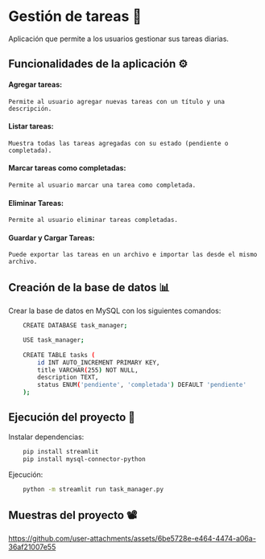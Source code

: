 # Gestión de tareas 📝
  
Aplicación que permite a los usuarios gestionar sus tareas diarias.

## Funcionalidades de la aplicación ⚙️

#### Agregar tareas: 
    Permite al usuario agregar nuevas tareas con un título y una descripción.
#### Listar tareas: 
    Muestra todas las tareas agregadas con su estado (pendiente o completada).
#### Marcar tareas como completadas: 
    Permite al usuario marcar una tarea como completada.
#### Eliminar Tareas: 
    Permite al usuario eliminar tareas completadas.
#### Guardar y Cargar Tareas: 
    Puede exportar las tareas en un archivo e importar las desde el mismo archivo.

## Creación de la base de datos 📊

Crear la base de datos en MySQL con los siguientes comandos:

```bash
    CREATE DATABASE task_manager;

    USE task_manager;
    
    CREATE TABLE tasks (
        id INT AUTO_INCREMENT PRIMARY KEY,
        title VARCHAR(255) NOT NULL,
        description TEXT,
        status ENUM('pendiente', 'completada') DEFAULT 'pendiente'
    );
```

## Ejecución del proyecto 🔩

Instalar dependencias:

```bash
    pip install streamlit
    pip install mysql-connector-python
```

Ejecución:

```bash
    python -m streamlit run task_manager.py
```

## Muestras del proyecto 📽️

https://github.com/user-attachments/assets/6be5728e-e464-4474-a06a-36af21007e55
